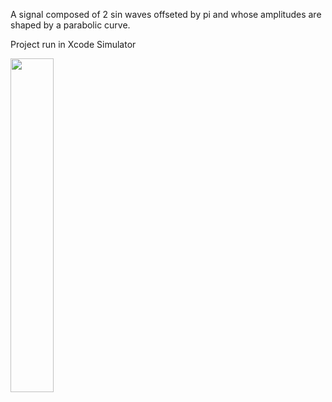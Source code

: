 A signal composed of 2 sin waves offseted by pi and whose amplitudes are shaped by a parabolic curve.

Project run in Xcode Simulator

<img src="https://github.com/user-attachments/assets/3235ca70-9d2a-41a7-8a88-7aecab6b4024" width=37% height=37%>
